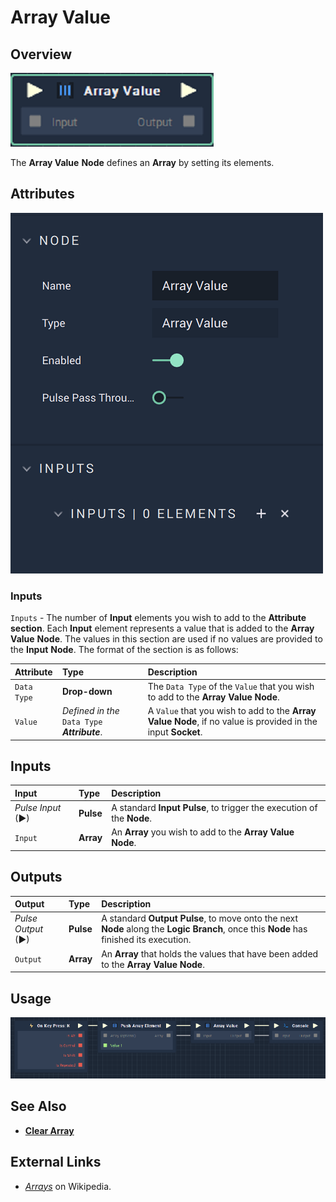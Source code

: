 # Array Value

## Overview

![The Array Value Node.](../../.gitbook/assets/array-value.PNG)

The **Array Value** **Node** defines an **Array** by setting its elements.

## Attributes

![The Array Value Node Attributes](../../.gitbook/assets/arrayvalueattributes.png)

### Inputs

`Inputs` - The number of **Input** elements you wish to add to the **Attribute section**. Each **Input** element represents a value that is added to the **Array Value** **Node**. The values in this section are used if no values are provided to the **Input** **Node**. The format of the section is as follows:

| Attribute | Type | Description |
| :--- | :--- | :--- |
| `Data Type` | **Drop-down** | The `Data Type` of the `Value` that you wish to add to the **Array Value** **Node**. |
| `Value` | _Defined in the_ `Data Type` _**Attribute**_. | A `Value` that you wish to add to the **Array Value** **Node**, if no value is provided in the input **Socket**. |

## Inputs

| Input | Type | Description |
| :--- | :--- | :--- |
| _Pulse Input_ \(►\) | **Pulse** | A standard **Input Pulse**, to trigger the execution of the **Node**. |
| `Input` | **Array** | An **Array** you wish to add to the **Array Value** **Node**. |

## Outputs

| Output | Type | Description |
| :--- | :--- | :--- |
| _Pulse Output_ \(►\) | **Pulse** | A standard **Output Pulse**, to move onto the next **Node** along the **Logic Branch**, once this **Node** has finished its execution. |
| `Output` | **Array** | An **Array** that holds the values that have been added to the **Array Value** **Node**. |

## Usage

![The Array Value Node Usage.](../../.gitbook/assets/array-value-usage.PNG)

## See Also

* [**Clear Array**](clear-array.md)

## External Links

* [_Arrays_](https://en.wikipedia.org/wiki/Array_data_structure#:~:text=In%20computer%20science%2C%20an%20array,one%20array%20index%20or%20key.) on Wikipedia.

